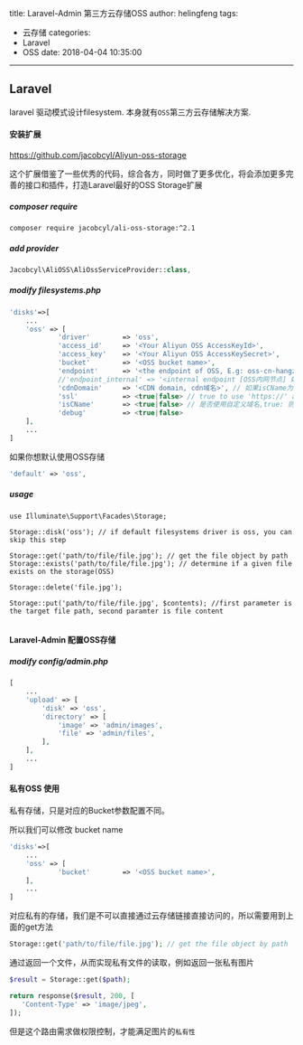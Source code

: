 title: Laravel-Admin 第三方云存储OSS
author: helingfeng
tags:
  - 云存储
categories:
  - Laravel
  - OSS
date: 2018-04-04 10:35:00
---
## Laravel 

laravel 驱动模式设计filesystem. 本身就有`OSS`第三方云存储解决方案.

#### 安装扩展

https://github.com/jacobcyl/Aliyun-oss-storage

这个扩展借鉴了一些优秀的代码，综合各方，同时做了更多优化，将会添加更多完善的接口和插件，打造Laravel最好的OSS Storage扩展


##### composer require

```shell
composer require jacobcyl/ali-oss-storage:^2.1
```

##### add provider

```php
Jacobcyl\AliOSS\AliOssServiceProvider::class,
```

##### modify filesystems.php

```php
'disks'=>[
    ...
    'oss' => [
            'driver'        => 'oss',
            'access_id'     => '<Your Aliyun OSS AccessKeyId>',
            'access_key'    => '<Your Aliyun OSS AccessKeySecret>',
            'bucket'        => '<OSS bucket name>',
            'endpoint'      => '<the endpoint of OSS, E.g: oss-cn-hangzhou.aliyuncs.com | custom domain, E.g:img.abc.com>', // OSS 外网节点或自定义外部域名
            //'endpoint_internal' => '<internal endpoint [OSS内网节点] 如：oss-cn-shenzhen-internal.aliyuncs.com>', // v2.0.4 新增配置属性，如果为空，则默认使用 endpoint 配置(由于内网上传有点小问题未解决，请大家暂时不要使用内网节点上传，正在与阿里技术沟通中)
            'cdnDomain'     => '<CDN domain, cdn域名>', // 如果isCName为true, getUrl会判断cdnDomain是否设定来决定返回的url，如果cdnDomain未设置，则使用endpoint来生成url，否则使用cdn
            'ssl'           => <true|false> // true to use 'https://' and false to use 'http://'. default is false,
            'isCName'       => <true|false> // 是否使用自定义域名,true: 则Storage.url()会使用自定义的cdn或域名生成文件url， false: 则使用外部节点生成url
            'debug'         => <true|false>
    ],
    ...
]

```

如果你想默认使用OSS存储

```php
'default' => 'oss',
```

##### usage

```
use Illuminate\Support\Facades\Storage;

Storage::disk('oss'); // if default filesystems driver is oss, you can skip this step

Storage::get('path/to/file/file.jpg'); // get the file object by path
Storage::exists('path/to/file/file.jpg'); // determine if a given file exists on the storage(OSS)

Storage::delete('file.jpg');

Storage::put('path/to/file/file.jpg', $contents); //first parameter is the target file path, second paramter is file content


```


#### Laravel-Admin 配置OSS存储


##### modify config/admin.php

```php
[
	...
    'upload' => [
        'disk' => 'oss',
        'directory' => [
            'image' => 'admin/images',
            'file' => 'admin/files',
        ],
    ],
    ...
]
```

#### 私有OSS 使用

私有存储，只是对应的Bucket参数配置不同。

所以我们可以修改 bucket name

```php
'disks'=>[
    ...
    'oss' => [
            'bucket'        => '<OSS bucket name>',
    ],
    ...
]

```

对应私有的存储，我们是不可以直接通过云存储链接直接访问的，所以需要用到上面的get方法

```php
Storage::get('path/to/file/file.jpg'); // get the file object by path
```

通过返回一个文件，从而实现私有文件的读取，例如返回一张私有图片

```php
$result = Storage::get($path);

return response($result, 200, [
   'Content-Type' => 'image/jpeg',
]);
```

但是这个路由需求做权限控制，才能满足图片的`私有性`

